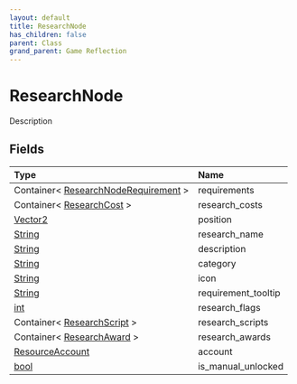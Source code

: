 ```yaml
---
layout: default
title: ResearchNode
has_children: false
parent: Class
grand_parent: Game Reflection
---
```

# ResearchNode
Description 

## Fields

| Type | Name |
|:----------|:--------------|
| Container< [ResearchNodeRequirement](/riftbreaker-wiki/docs/game-reflection/classes/research_node_requirement/) > | requirements |
| Container< [ResearchCost](/riftbreaker-wiki/docs/game-reflection/classes/research_cost/) > | research_costs |
| [Vector2](/riftbreaker-wiki/docs/game-reflection/classes/vector2/) | position |
| [String](/riftbreaker-wiki/docs/game-reflection/components/string/) | research_name |
| [String](/riftbreaker-wiki/docs/game-reflection/components/string/) | description |
| [String](/riftbreaker-wiki/docs/game-reflection/components/string/) | category |
| [String](/riftbreaker-wiki/docs/game-reflection/components/string/) | icon |
| [String](/riftbreaker-wiki/docs/game-reflection/components/string/) | requirement_tooltip |
| [int](/riftbreaker-wiki/docs/game-reflection/enums/int/) | research_flags |
| Container< [ResearchScript](/riftbreaker-wiki/docs/game-reflection/classes/research_script/) > | research_scripts |
| Container< [ResearchAward](/riftbreaker-wiki/docs/game-reflection/classes/research_award/) > | research_awards |
| [ResourceAccount](/riftbreaker-wiki/docs/game-reflection/classes/resource_account/) | account |
| [bool](/riftbreaker-wiki/docs/game-reflection/components/bool/) | is_manual_unlocked |

